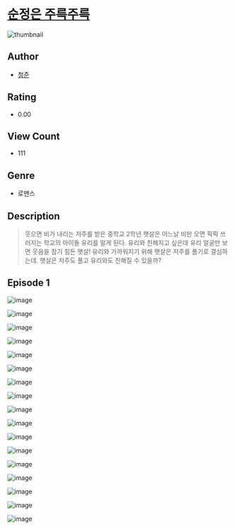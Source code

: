 # [순정은 주륵주륵](https://comic.naver.com/challenge/list?titleId=811071)
![thumbnail](https://image-comic.pstatic.net/user_contents_data/challenge_comic/2023/05/25/346632/upload_4134692805449758817_480x623.jpeg)

## Author
- [청준](https://comic.naver.com/artistTitle?id=346632)

## Rating
- 0.00

## View Count
- 111

## Genre
- 로맨스

## Description
> 웃으면 비가 내리는 저주를 받은 중학교 2학년 햇살은 어느날 비만 오면 픽픽 쓰러지는 학교의 아이돌 유리를 알게 된다. 유리와 친해지고 싶은데 유리 얼굴만 보면 웃음을 참기 힘든 햇살! 유리와 가까워지기 위해 햇살은 저주를 풀기로 결심하는데. 햇살은 저주도 풀고 유리와도 친해질 수 있을까?


## Episode 1
![image](https://image-comic.pstatic.net/user_contents_data/challenge_comic/2023/05/25/346632/upload_3486740927448691554.jpeg)

![image](https://image-comic.pstatic.net/user_contents_data/challenge_comic/2023/05/25/346632/upload_7076341629056475697.jpeg)

![image](https://image-comic.pstatic.net/user_contents_data/challenge_comic/2023/05/25/346632/upload_7003438696015029811.jpeg)

![image](https://image-comic.pstatic.net/user_contents_data/challenge_comic/2023/05/25/346632/upload_3762864383478425137.jpeg)

![image](https://image-comic.pstatic.net/user_contents_data/challenge_comic/2023/05/25/346632/upload_4120855653410432355.jpeg)

![image](https://image-comic.pstatic.net/user_contents_data/challenge_comic/2023/05/25/346632/upload_7364060908431226469.jpeg)

![image](https://image-comic.pstatic.net/user_contents_data/challenge_comic/2023/05/25/346632/upload_7017234074447655265.jpeg)

![image](https://image-comic.pstatic.net/user_contents_data/challenge_comic/2023/05/25/346632/upload_7363497748759656498.jpeg)

![image](https://image-comic.pstatic.net/user_contents_data/challenge_comic/2023/05/25/346632/upload_3774970006470014308.jpeg)

![image](https://image-comic.pstatic.net/user_contents_data/challenge_comic/2023/05/25/346632/upload_7076955143578870372.jpeg)

![image](https://image-comic.pstatic.net/user_contents_data/challenge_comic/2023/05/25/346632/upload_3559361264509935925.jpeg)

![image](https://image-comic.pstatic.net/user_contents_data/challenge_comic/2023/05/25/346632/upload_3703709734455555379.jpeg)

![image](https://image-comic.pstatic.net/user_contents_data/challenge_comic/2023/05/25/346632/upload_7005739779840172388.jpeg)

![image](https://image-comic.pstatic.net/user_contents_data/challenge_comic/2023/05/25/346632/upload_4062921093833634610.jpeg)

![image](https://image-comic.pstatic.net/user_contents_data/challenge_comic/2023/05/25/346632/upload_7291953849151612260.jpeg)

![image](https://image-comic.pstatic.net/user_contents_data/challenge_comic/2023/05/25/346632/upload_7018408554615039334.jpeg)

![image](https://image-comic.pstatic.net/user_contents_data/challenge_comic/2023/05/25/346632/upload_4051044168388064053.jpeg)
